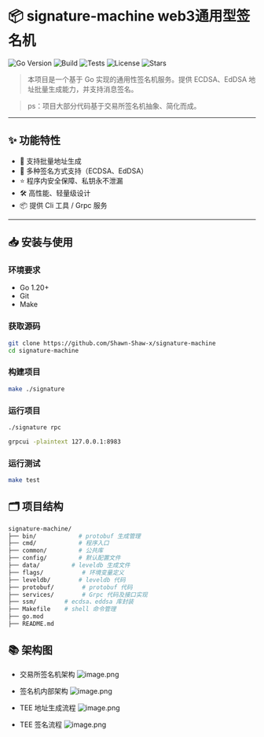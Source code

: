# 📦 signature-machine web3通用型签名机
![Go Version](https://img.shields.io/badge/go-1.20+-brightgreen)
![Build](https://img.shields.io/github/actions/workflow/status/Shawn-Shaw-x/signature-machine/go.yml?label=build)
![Tests](https://img.shields.io/github/actions/workflow/status/Shawn-Shaw-x/signature-machine/test.yml?label=tests)
![License](https://img.shields.io/github/license/Shawn-Shaw-x/signature-machine)
![Stars](https://img.shields.io/github/stars/Shawn-Shaw-x/signature-machine?style=social)

> 本项目是一个基于 Go 实现的通用性签名机服务。提供 ECDSA、EdDSA 地址批量生成能力，并支持消息签名。

> ps：项目大部分代码基于交易所签名机抽象、简化而成。
---

## ✨ 功能特性

- 🚀 支持批量地址生成
- 🔐 多种签名方式支持（ECDSA、EdDSA）
- ⭐️ 程序内安全保障、私钥永不泄漏
- 🛠 高性能、轻量级设计
- 📦 提供 Cli 工具 / Grpc 服务

---

## 📥 安装与使用

### 环境要求

- Go 1.20+
- Git
- Make

### 获取源码

```bash
git clone https://github.com/Shawn-Shaw-x/signature-machine
cd signature-machine
```
### 构建项目
```bash
make ./signature
```
### 运行项目
```bash
./signature rpc
```
```bash
grpcui -plaintext 127.0.0.1:8983
```
### 运行测试
```bash
make test
```
## 🗂 项目结构
```bash
signature-machine/
├── bin/            # protobuf 生成管理
├── cmd/            # 程序入口
├── common/         # 公共库
├── config/         # 默认配置文件
├── data/         # leveldb 生成文件
├── flags/           # 环境变量定义
├── leveldb/        # leveldb 代码
├── protobuf/        # protobuf 代码
├── services/        # Grpc 代码及接口实现
├── ssm/        # ecdsa、eddsa 库封装
├── Makefile    # shell 命令管理
├── go.mod
├── README.md
```

## 📚 架构图
- 交易所签名机架构
  ![image.png](https://img.learnblockchain.cn/attachments/2025/05/oTgu7VHp6817db0fcfbed.png)

- 签名机内部架构
  ![image.png](https://img.learnblockchain.cn/attachments/2025/05/GNWDLsOa6817db7430004.png)

- TEE 地址生成流程
  ![image.png](https://img.learnblockchain.cn/attachments/2025/05/YqvaQliK68165d1fe7087.png)

- TEE 签名流程
  ![image.png](https://img.learnblockchain.cn/attachments/2025/05/OibBv1ea6816608a90d25.png)


